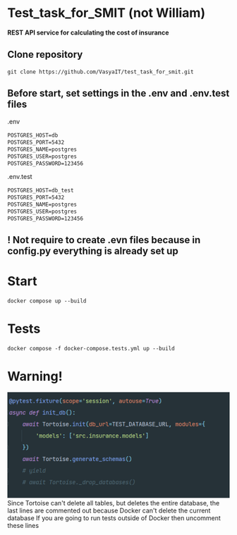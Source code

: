 # Test_task_for_SMIT (not William)
**REST API service for calculating the cost of insurance**

## Clone repository
```commandline
git clone https://github.com/VasyaIT/test_task_for_smit.git
```
## Before start, set settings in the .env and .env.test files
.env
```
POSTGRES_HOST=db
POSTGRES_PORT=5432
POSTGRES_NAME=postgres
POSTGRES_USER=postgres
POSTGRES_PASSWORD=123456
```
.env.test
```
POSTGRES_HOST=db_test
POSTGRES_PORT=5432
POSTGRES_NAME=postgres
POSTGRES_USER=postgres
POSTGRES_PASSWORD=123456
```
## ! Not require to create .evn files because in config.py everything is already set up
# Start
```commandline
docker compose up --build
```
# Tests
```commandline
docker compose -f docker-compose.tests.yml up --build
```
# Warning!
![Image](https://github.com/VasyaIT/test_task_for_smit/blob/main/image.png)  
Since Tortoise can't delete all tables, but deletes the entire database, the last lines are commented out because Docker can't delete the current database
If you are going to run tests outside of Docker then uncomment these lines

